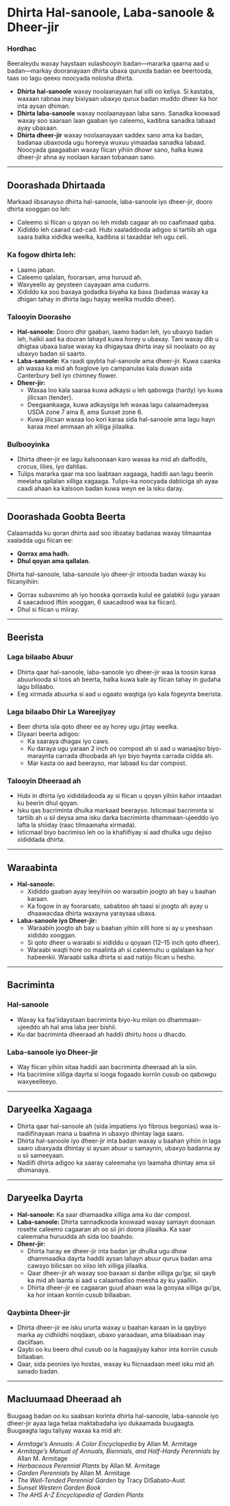 # Dhirta Hal-sanoole, Laba-sanoole & Dheer-jir

### Hordhac

Beeraleydu waxay haystaan xulashooyin badan—mararka qaarna aad u badan—markay dooranayaan dhirta ubaxa quruxda badan ee beertooda, taas oo lagu qeexo noocyada nolosha dhirta.

- **Dhirta hal-sanoole** waxay noolaanayaan hal xilli oo keliya. Si kastaba, waxaan rabnaa inay bixiyaan ubaxyo qurux badan muddo dheer ka hor inta aysan dhiman.
- **Dhirta laba-sanoole** waxay noolaanayaan laba sano. Sanadka koowaad waxay soo saaraan laan gaaban iyo caleemo, kadibna sanadka labaad ayay ubaxaan.
- **Dhirta dheer-jir** waxay noolaanayaan saddex sano ama ka badan, badanaa ubaxooda ugu horeeya wuxuu yimaadaa sanadka labaad. Noocyada gaagaaban waxay fiican yihiin dhowr sano, halka kuwa dheer-jir ahna ay noolaan karaan tobanaan sano.

---

## Doorashada Dhirtaada

Markaad iibsanayso dhirta hal-sanoole, laba-sanoole iyo dheer-jir, dooro dhirta xooggan oo leh:

- Caleemo si fiican u qoyan oo leh midab cagaar ah oo caafimaad qaba.
- Xididdo leh caarad cad-cad. Hubi xaaladdooda adigoo si tartiib ah uga saara balka xididka weelka, kadibna si taxaddar leh ugu celi.

### Ka fogow dhirta leh:

- Laamo jaban.
- Caleemo qalalan, foorarsan, ama huruud ah.
- Waxyeello ay geysteen cayayaan ama cudurro.
- Xididdo ka soo baxaya godadka biyaha ka baxa (badanaa waxay ka dhigan tahay in dhirta lagu hayay weelka muddo dheer).

### Talooyin Doorasho

- **Hal-sanoole:** Dooro dhir gaaban, laamo badan leh, iyo ubaxyo badan leh, halkii aad ka dooran lahayd kuwa horey u ubaxay. Tani waxay dib u dhigtaa ubaxa balse waxay ka dhigaysaa dhirta inay sii noolaato oo ay ubaxyo badan sii saarto.
- **Laba-sanoole:** Ka raadi qaybta hal-sanoole ama dheer-jir. Kuwa caanka ah waxaa ka mid ah foxglove iyo campanulas kala duwan sida Canterbury bell iyo chimney flower.
- **Dheer-jir:**
  - Waxaa loo kala saaraa kuwa adkaysi u leh qabowga (hardy) iyo kuwa jilicsan (tender).
  - Deegaankaaga, kuwa adkaysiga leh waxaa lagu calaamadeeyaa USDA zone 7 ama 8, ama Sunset zone 6.
  - Kuwa jilicsan waxaa loo kori karaa sida hal-sanoole ama lagu hayn karaa meel ammaan ah xilliga jiilaalka.

### Bulbooyinka

- Dhirta dheer-jir ee lagu kalsoonaan karo waxaa ka mid ah daffodils, crocus, lilies, iyo dahlias.
- Tulips mararka qaar ma soo laabtaan xagaaga, haddii aan lagu beerin meelaha qallalan xilliga xagaaga. Tulips-ka noocyada dabiiciga ah ayaa caadi ahaan ka kalsoon badan kuwa weyn ee la isku daray.

---

## Doorashada Goobta Beerta

Calaamadda ku qoran dhirta aad soo iibsatay badanaa waxay tilmaantaa xaaladda ugu fiican ee:

- **Qorrax ama hadh.**
- **Dhul qoyan ama qallalan.**

Dhirta hal-sanoole, laba-sanoole iyo dheer-jir intooda badan waxay ku fiicanyihiin:

- Qorrax subaxnimo ah iyo hooska qorraxda kulul ee galabkii (ugu yaraan 4 saacadood iftiin xooggan, 6 saacadood waa ka fiican).
- Dhul si fiican u miiray.

---

## Beerista

### Laga bilaabo Abuur

- Dhirta qaar hal-sanoole, laba-sanoole iyo dheer-jir waa la toosin karaa abuurkooda si toos ah beerta, halka kuwa kale ay fiican tahay in gudaha lagu billaabo.
- Eeg xirmada abuurka si aad u ogaato waqtiga iyo kala fogeynta beerista.

### Laga bilaabo Dhir La Wareejiyay

- Beer dhirta isla qoto dheer ee ay horey ugu jirtay weelka.
- Diyaari beerta adigoo:
  - Ka saaraya dhagax iyo caws.
  - Ku daraya ugu yaraan 2 inch oo compost ah si aad u wanaajiso biyo-maraynta carrada dhoobada ah iyo biyo haynta carrada ciidda ah.
  - Mar kasta oo aad beerayso, mar labaad ku dar compost.

### Talooyin Dheeraad ah

- Hubi in dhirta iyo xididdadooda ay si fiican u qoyan yihiin kahor intaadan ku beerin dhul qoyan.
- Isku qas bacriminta dhulka markaad beerayso. Isticmaal bacriminta si tartiib ah u sii deysa ama isku darka bacriminta dhammaan-ujeeddo iyo lafta la shiiday (raac tilmaamaha xirmada).
- Isticmaal biyo bacrimiso leh oo la khafiifiyay si aad dhulka ugu dejiso xididdada dhirta.

---

## Waraabinta

- **Hal-sanoole:**
  - Xididdo gaaban ayay leeyihiin oo waraabin joogto ah bay u baahan karaan.
  - Ka fogow in ay foorarsato, sababtoo ah taasi si joogto ah ayay u dhaawacdaa dhirta waxayna yaraysaa ubaxa.
- **Laba-sanoole iyo Dheer-jir:**
  - Waraabin joogto ah bay u baahan yihiin xilli hore si ay u yeeshaan xididdo xooggan.
  - Si qoto dheer u waraabi si xididdu u qoyaan (12–15 inch qoto dheer).
  - Waraabi waqti hore oo maalinta ah si caleemuhu u qalalaan ka hor habeenkii. Waraabi salka dhirta si aad natiijo fiican u hesho.

---

## Bacriminta

### Hal-sanoole

- Waxay ka faa’iidaystaan bacriminta biyo-ku milan oo dhammaan-ujeeddo ah hal ama laba jeer bishii.
- Ku dar bacriminta dheeraad ah haddii dhirtu hoos u dhacdo.

### Laba-sanoole iyo Dheer-jir

- Way fiican yihiin xitaa haddii aan bacriminta dheeraad ah la siin.
- Ha bacrimine xilliga dayrta si looga fogaado korriin cusub oo qabowgu waxyeelleeyo.

---

## Daryeelka Xagaaga

- Dhirta qaar hal-sanoole ah (sida impatiens iyo fibrous begonias) waa is-nadiifinayaan mana u baahna in ubaxyo dhintay laga saaro.
- Dhirta hal-sanoole iyo dheer-jir inta badan waxay u baahan yihiin in laga saaro ubaxyada dhintay si aysan abuur u samaynin, ubaxyo badanna ay u sii sameeyaan.
- Nadiifi dhirta adigoo ka saaray caleemaha iyo laamaha dhintay ama sii dhimanaya.

---

## Daryeelka Dayrta

- **Hal-sanoole:** Ka saar dhamaadka xilliga ama ku dar compost.
- **Laba-sanoole:** Dhirta sannadkooda koowaad waxay samayn doonaan rosette caleemo cagaaran ah oo sii jiri doona jiilaalka. Ka saar caleemaha huruudda ah sida loo baahdo.
- **Dheer-jir:**
  - Dhirta haray ee dheer-jir inta badan jar dhulka ugu dhow dhammaadka dayrta haddii aysan lahayn abuur qurux badan ama cawsyo bilicsan oo xiiso leh xilliga jiilaalka.
  - Qaar dheer-jir ah waxay soo baxaan si danbe xilliga gu’ga; sii qayb ka mid ah laanta si aad u calaamadiso meesha ay ku yaalliin.
  - Dhirta dheer-jir ee cagaaran guud ahaan waa la gooyaa xilliga gu’ga, ka hor intaan korriin cusub billaaban.

### Qaybinta Dheer-jir

- Dhirta dheer-jir ee isku ururta waxay u baahan karaan in la qaybiyo marka ay cidhiidhi noqdaan, ubaxo yaraadaan, ama bilaabaan inay daciifaan.
- Qaybi oo ku beero dhul cusub oo la hagaajiyay kahor inta korriin cusub billaaban.
- Qaar, sida peonies iyo hostas, waxay ku fiicnaadaan meel isku mid ah sanado badan.

---

## Macluumaad Dheeraad ah

Buugaag badan oo ku saabsan korinta dhirta hal-sanoole, laba-sanoole iyo dheer-jir ayaa laga helaa maktabadaha iyo dukaamada buugaagta. Buugaagta lagu taliyay waxaa ka mid ah:

- *Armitage’s Annuals: A Color Encyclopedia* by Allan M. Armitage
- *Armitage’s Manual of Annuals, Biennials, and Half-Hardy Perennials* by Allan M. Armitage
- *Herbaceous Perennial Plants* by Allan M. Armitage
- *Garden Perennials* by Allan M. Armitage
- *The Well-Tended Perennial Garden* by Tracy DiSabato-Aust
- *Sunset Western Garden Book*
- *The AHS A-Z Encyclopedia of Garden Plants*
